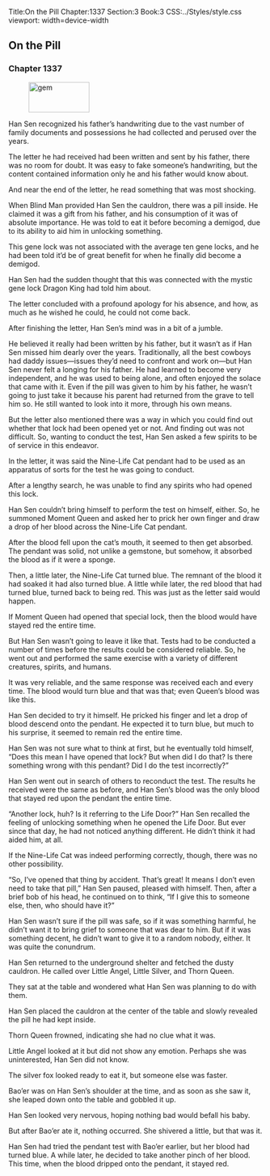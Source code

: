Title:On the Pill 
Chapter:1337 
Section:3 
Book:3 
CSS:../Styles/style.css 
viewport: width=device-width
  
## On the Pill
### Chapter 1337 
<figure>
	<img src="../Images/gem.gif" alt="gem" id="gem" width="120" height="60" />
</figure>
  

  
  Han Sen recognized his father’s handwriting due to the vast number of family documents and possessions he had collected and perused over the years.

The letter he had received had been written and sent by his father, there was no room for doubt. It was easy to fake someone’s handwriting, but the content contained information only he and his father would know about.

And near the end of the letter, he read something that was most shocking.

When Blind Man provided Han Sen the cauldron, there was a pill inside. He claimed it was a gift from his father, and his consumption of it was of absolute importance. He was told to eat it before becoming a demigod, due to its ability to aid him in unlocking something.

This gene lock was not associated with the average ten gene locks, and he had been told it’d be of great benefit for when he finally did become a demigod.

Han Sen had the sudden thought that this was connected with the mystic gene lock Dragon King had told him about.

The letter concluded with a profound apology for his absence, and how, as much as he wished he could, he could not come back.

After finishing the letter, Han Sen’s mind was in a bit of a jumble.

He believed it really had been written by his father, but it wasn’t as if Han Sen missed him dearly over the years. Traditionally, all the best cowboys had daddy issues—issues they’d need to confront and work on—but Han Sen never felt a longing for his father. He had learned to become very independent, and he was used to being alone, and often enjoyed the solace that came with it. Even if the pill was given to him by his father, he wasn’t going to just take it because his parent had returned from the grave to tell him so. He still wanted to look into it more, through his own means.

But the letter also mentioned there was a way in which you could find out whether that lock had been opened yet or not. And finding out was not difficult. So, wanting to conduct the test, Han Sen asked a few spirits to be of service in this endeavor.

In the letter, it was said the Nine-Life Cat pendant had to be used as an apparatus of sorts for the test he was going to conduct.

After a lengthy search, he was unable to find any spirits who had opened this lock.

Han Sen couldn’t bring himself to perform the test on himself, either. So, he summoned Moment Queen and asked her to prick her own finger and draw a drop of her blood across the Nine-Life Cat pendant.

After the blood fell upon the cat’s mouth, it seemed to then get absorbed. The pendant was solid, not unlike a gemstone, but somehow, it absorbed the blood as if it were a sponge.

Then, a little later, the Nine-Life Cat turned blue. The remnant of the blood it had soaked it had also turned blue. A little while later, the red blood that had turned blue, turned back to being red. This was just as the letter said would happen.

If Moment Queen had opened that special lock, then the blood would have stayed red the entire time.

But Han Sen wasn’t going to leave it like that. Tests had to be conducted a number of times before the results could be considered reliable. So, he went out and performed the same exercise with a variety of different creatures, spirits, and humans.

It was very reliable, and the same response was received each and every time. The blood would turn blue and that was that; even Queen’s blood was like this.

Han Sen decided to try it himself. He pricked his finger and let a drop of blood descend onto the pendant. He expected it to turn blue, but much to his surprise, it seemed to remain red the entire time.

Han Sen was not sure what to think at first, but he eventually told himself, “Does this mean I have opened that lock? But when did I do that? Is there something wrong with this pendant? Did I do the test incorrectly?”

Han Sen went out in search of others to reconduct the test. The results he received were the same as before, and Han Sen’s blood was the only blood that stayed red upon the pendant the entire time.

“Another lock, huh? Is it referring to the Life Door?” Han Sen recalled the feeling of unlocking something when he opened the Life Door. But ever since that day, he had not noticed anything different. He didn’t think it had aided him, at all.

If the Nine-Life Cat was indeed performing correctly, though, there was no other possibility.

“So, I’ve opened that thing by accident. That’s great! It means I don’t even need to take that pill,” Han Sen paused, pleased with himself. Then, after a brief bob of his head, he continued on to think, “If I give this to someone else, then, who should have it?”

Han Sen wasn’t sure if the pill was safe, so if it was something harmful, he didn’t want it to bring grief to someone that was dear to him. But if it was something decent, he didn’t want to give it to a random nobody, either. It was quite the conundrum.

Han Sen returned to the underground shelter and fetched the dusty cauldron. He called over Little Angel, Little Silver, and Thorn Queen.

They sat at the table and wondered what Han Sen was planning to do with them.

Han Sen placed the cauldron at the center of the table and slowly revealed the pill he had kept inside.

Thorn Queen frowned, indicating she had no clue what it was.

Little Angel looked at it but did not show any emotion. Perhaps she was uninterested, Han Sen did not know.

The silver fox looked ready to eat it, but someone else was faster.

Bao’er was on Han Sen’s shoulder at the time, and as soon as she saw it, she leaped down onto the table and gobbled it up.

Han Sen looked very nervous, hoping nothing bad would befall his baby.

But after Bao’er ate it, nothing occurred. She shivered a little, but that was it.

Han Sen had tried the pendant test with Bao’er earlier, but her blood had turned blue. A while later, he decided to take another pinch of her blood. This time, when the blood dripped onto the pendant, it stayed red.
